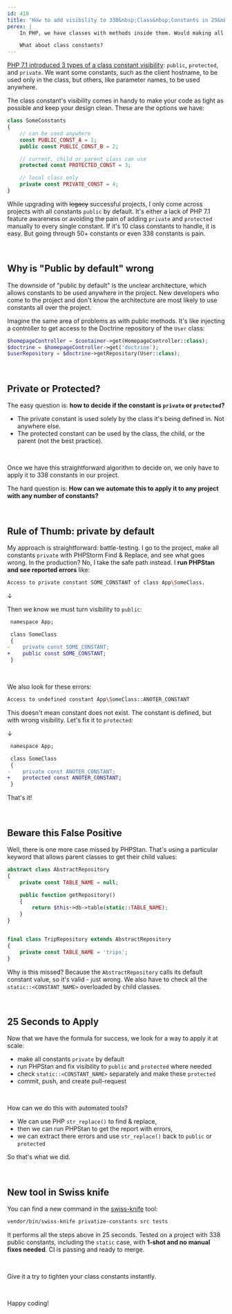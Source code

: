 ```yaml
---
id: 410
title: "How to add visibility to 338&nbsp;Class&nbsp;Constants in 25&nbsp;seconds"
perex: |
    In PHP, we have classes with methods inside them. Would making all your methods `public` be a good idea? No, because some of them should be used only by the class they're in and not anywhere else.

    What about class constants?
---
```


[PHP 7.1 introduced 3 types of a class constant visibility](https://wiki.php.net/rfc/class_const_visibility): `public`, `protected`, and `private`. We want some constants, such as the client hostname, to be used only in the class, but others, like parameter names, to be used anywhere.

The class constant's visibility comes in handy to make your code as tight as possible and keep your design clean. These are the options we have:

```php
class SomeConstants
{
    // can be used anywhere
    const PUBLIC_CONST_A = 1;
    public const PUBLIC_CONST_B = 2;

    // current, child or parent class can use
    protected const PROTECTED_CONST = 3;

    // local class only
    private const PRIVATE_CONST = 4;
}
```

While upgrading with ~~legacy~~ successful projects, I only come across projects with all constants `public` by default. It's either a lack of PHP 7.1 feature awareness or avoiding the pain of adding `private` and `protected` manually to every single constant. If it's 10 class constants to handle, it is easy. But going through 50+ constants or even 338 constants is pain.

<br>

## Why is "Public by default" wrong

The downside of "public by default" is the unclear architecture, which allows constants to be used anywhere in the project. New developers who come to the project and don't know the architecture are most likely to use constants all over the project.

Imagine the same area of problems as with public methods. It's like injecting a controller to get access to the Doctrine repository of the `User` class:

```php
$homepageController = $container->get(HomepageController::class);
$doctrine = $homepageController->get('doctrine');
$userRepository = $doctrine->getRepository(User::class);
```

<br>

## Private or Protected?

The easy question is: **how to decide if the constant is `private` or `protected`?**

* The private constant is used solely by the class it's being defined in. Not anywhere else.
* The protected constant can be used by the class, the child, or the parent (not the best practice).

<br>

Once we have this straightforward algorithm to decide on, we only have to apply it to 338 constants in our project.

The hard question is: **How can we automate this to apply it to any project with any number of constants?**

<br>

## Rule of Thumb: private by default

My approach is straightforward: battle-testing. I go to the project, make all constants `private` with PHPStorm Find & Replace, and see what goes wrong. In the production? No, I take the safe path instead. I **run PHPStan and see reported errors** like:

```bash
Access to private constant SOME_CONSTANT of class App\SomeClass.
```

↓

Then we know we must turn visibility to `public`:

```diff
 namespace App;

 class SomeClass
 {
-    private const SOME_CONSTANT;
+    public const SOME_CONSTANT;
 }
```

<br>

We also look for these errors:

```bash
Access to undefined constant App\SomeClass::ANOTER_CONSTANT
```

This doesn't mean constant does not exist. The constant is defined, but with wrong visibility. Let's fix it to `protected`:

↓

```diff
 namespace App;

 class SomeClass
 {
-    private const ANOTER_CONSTANT;
+    protected const ANOTER_CONSTANT;
 }
```

That's it!

<br>

## Beware this False Positive

Well, there is one more case missed by PHPStan. That's using a particular keyword that allows parent classes to get their child values:

```php
abstract class AbstractRepository
{
    private const TABLE_NAME = null;

    public function getRepository()
    {
        return $this->db->table(static::TABLE_NAME);
    }
}


final class TripRepository extends AbstractRepository
{
    private const TABLE_NAME = 'trips';
}
```

Why is this missed? Because the `AbstractRepository` calls its default constant value, so it's valid - just wrong. We also have to check all the `static::<CONSTANT_NAME>` overloaded by child classes.

<br>

## 25 Seconds to Apply

Now that we have the formula for success, we look for a way to apply it at scale:

* make all constants `private` by default
* run PHPStan and fix visibility to `public` and `protected` where needed
* check `static::<CONSTANT_NAME>` separately and make these `protected`
* commit, push, and create pull-request

<br>

How can we do this with automated tools?

* We can use PHP `str_replace()` to find & replace,
* then we can run PHPStan to get the report with errors,
* we can extract there errors and use `str_replace()` back to `public` or `protected`

So that's what we did.

<br>

## New tool in Swiss knife

You can find a new command in the [swiss-knife](https://github.com/rectorphp/swiss-knife) tool:

```bash
vendor/bin/swiss-knife privatize-constants src tests
```

It performs all the steps above in 25 seconds. Tested on a project with 338 public constants, including the `static` case, with **1-shot and no manual fixes needed**. CI is passing and ready to merge.

<br>

Give it a try to tighten your class constants instantly.

<br>

Happy coding!
